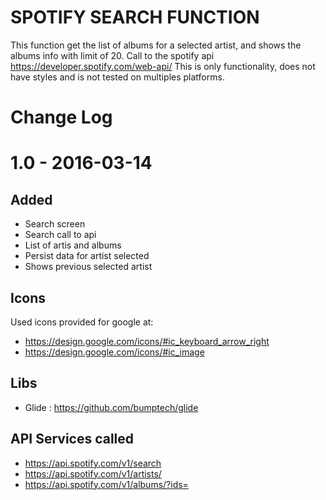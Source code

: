 # SPOTIFY SEARCH FUNCTION

This function get the list of albums for a selected artist, and shows the albums info with limit of 20.
Call to the spotify api https://developer.spotify.com/web-api/
This is only functionality, does not have styles and is not tested on multiples platforms.

# Change Log

# 1.0 - 2016-03-14

## Added
-   Search screen
-   Search call to api
-   List of artis and albums
-   Persist data for artist selected
-   Shows previous selected artist

## Icons
Used icons provided for google at:
-   https://design.google.com/icons/#ic_keyboard_arrow_right
-   https://design.google.com/icons/#ic_image

## Libs
-   Glide : https://github.com/bumptech/glide

## API Services called
-   https://api.spotify.com/v1/search
-   https://api.spotify.com/v1/artists/
-   https://api.spotify.com/v1/albums/?ids=

